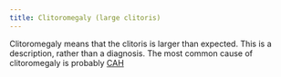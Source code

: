 ```yaml
---
title: Clitoromegaly (large clitoris)
---
```


Clitoromegaly means that the clitoris is larger than expected. This is a description, rather than a diagnosis. The most common cause of clitoromegaly is probably [<span class="caps">CAH</span>][1]

 [1]: /faq/conditions/cah